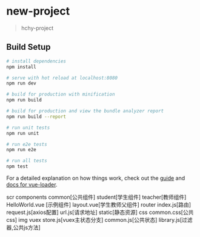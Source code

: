 # new-project

> hchy-project

## Build Setup

``` bash
# install dependencies
npm install

# serve with hot reload at localhost:8080
npm run dev

# build for production with minification
npm run build

# build for production and view the bundle analyzer report
npm run build --report

# run unit tests
npm run unit

# run e2e tests
npm run e2e

# run all tests
npm test
```

For a detailed explanation on how things work, check out the [guide](http://vuejs-templates.github.io/webpack/) and [docs for vue-loader](http://vuejs.github.io/vue-loader).

<!-- 目录结构 -->
scr
    components
        common[公共组件]
        student[学生组件]
        teacher[教师组件]
        HelloWorld.vue [示例组件]
        layout.vue[学生教师父组件]
    router
        index.js[路由]
        request.js[axios配置]
        url.js[请求地址]
    static[静态资源]
        css
            common.css[公共css]
        img
    vuex
        store.js[vuex主状态分支]
        common.js[公共状态]
    library.js[过滤器,公共js方法]
        
